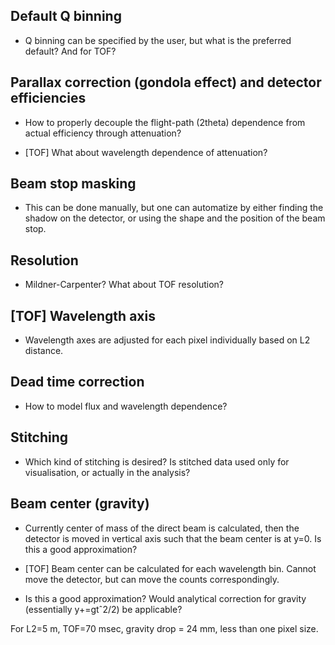 ## Default Q binning

* Q binning can be specified by the user, but what is the preferred default? And for TOF?

## Parallax correction (gondola effect) and detector efficiencies

* How to properly decouple the flight-path (2theta) dependence from actual efficiency through attenuation?

* [TOF] What about wavelength dependence of attenuation?

## Beam stop masking

* This can be done manually, but one can automatize by either finding the shadow on the detector, or using the shape and the position of the beam stop.

## Resolution

* Mildner-Carpenter? What about TOF resolution?

## [TOF] Wavelength axis

* Wavelength axes are adjusted for each pixel individually based on L2 distance.

## Dead time correction

* How to model flux and wavelength dependence?

## Stitching

* Which kind of stitching is desired? Is stitched data used only for visualisation, or actually in the analysis?

## Beam center (gravity)

* Currently center of mass of the direct beam is calculated, then the detector is moved in vertical axis such that the beam center is at y=0. Is this a good approximation?

* [TOF] Beam center can be calculated for each wavelength bin. Cannot move the detector, but can move the counts correspondingly.

* Is this a good approximation? Would analytical correction for gravity (essentially y+=gtˆ2/2) be applicable?

For L2=5 m, TOF=70 msec, gravity drop = 24 mm, less than one pixel size.
